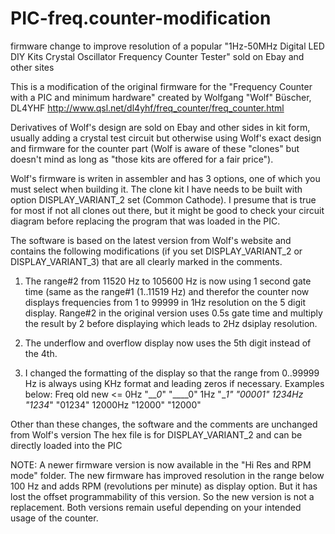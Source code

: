 # PIC-freq.counter-modification
firmware change to improve resolution of a popular "1Hz-50MHz Digital LED DIY Kits Crystal Oscillator Frequency Counter Tester" sold on Ebay and other sites

This is a modification of the original firmware for the "Frequency Counter with
a PIC and minimum hardware" created by Wolfgang "Wolf" Büscher, DL4YHF
http://www.qsl.net/dl4yhf/freq_counter/freq_counter.html

Derivatives of Wolf's design are sold on Ebay and other sides in kit form, 
usually adding a crystal test circuit but otherwise using Wolf's exact design and 
firmware for the counter part (Wolf is aware of these "clones" but doesn't mind
as long as "those kits are offered for a fair price"). 

Wolf's firmware is writen in assembler and has 3 options, one of which you must select 
when building it. The clone kit I have needs to be built with option DISPLAY_VARIANT_2 
set (Common Cathode). I presume that is true for most if not all clones out there, but 
it might be good to check your circuit diagram before replacing the program that was 
loaded in the PIC. 

The software is based on the latest version from Wolf's website and contains the
following modifications (if you set DISPLAY_VARIANT_2 or DISPLAY_VARIANT_3) that are all
clearly marked in the comments.

1. The range#2 from 11520 Hz to 105600 Hz is now using 1 second gate time (same as 
   the range#1 (1..11519 Hz) and therefor the counter now displays frequencies from 
   1 to 99999 in 1Hz resolution on the 5 digit display. Range#2 in the original version 
   uses 0.5s gate time and multiply the result by 2 before displaying which leads to 
   2Hz dsiplay resolution.

2. The underflow and overflow display now uses the 5th digit instead of the 4th. 

3. I changed the formatting of the display so that the range from 0..99999 Hz is always 
   using KHz format and leading zeros if necessary. Examples below:
    Freq          old       new
    <= 0Hz      "___0_"     "____0"
       1Hz      "___1_"     "00001"
    1234Hz      "1234_"     "01234"
   12000Hz      "12000"     "12000"   

Other than these changes, the software and the comments are unchanged from Wolf's version
The hex file is for DISPLAY_VARIANT_2 and can be directly loaded into the PIC

NOTE:
A newer firmware version is now available in the "Hi Res and RPM mode" folder. The new firmware 
has improved resolution in the range below 100 Hz and adds RPM (revolutions per minute) as 
display option. But it has lost the offset programmability of this version. So the new version is 
not a replacement. Both versions remain useful depending on your intended usage of the counter. 
